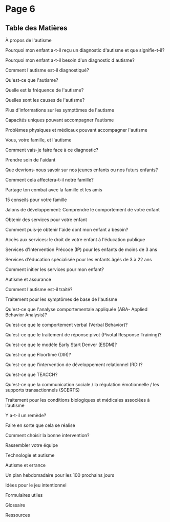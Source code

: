 # Page 6
## Table des Matières
À propos de l'autisme

Pourquoi mon enfant a-t-il reçu un diagnostic d'autisme et que signifie-t-il?

Pourquoi mon enfant a-t-il besoin d'un diagnostic d'autisme?

Comment l'autisme est-il diagnostiqué?

Qu'est-ce que l'autisme?

Quelle est la fréquence de l'autisme?

Quelles sont les causes de l'autisme?

Plus d'informations sur les symptômes de l'autisme

Capacités uniques pouvant accompagner l'autisme

Problèmes physiques et médicaux pouvant accompagner l'autisme

Vous, votre famille, et l'autisme

Comment vais-je faire face à ce diagnostic?

Prendre soin de l'aidant

Que devrions-nous savoir sur nos jeunes enfants ou nos futurs enfants?

Comment cela affectera-t-il notre famille?

Partage ton combat avec la famille et les amis

15 conseils pour votre famille

Jalons de développement: Comprendre le comportement de votre enfant

Obtenir des services pour votre enfant

Comment puis-je obtenir l'aide dont mon enfant a besoin?

Accès aux services: le droit de votre enfant à l'éducation publique

Services d'Intervention Précoce (IP) pour les enfants de moins de 3 ans

Services d'éducation spécialisée pour les enfants âgés de 3 à 22 ans

Comment initier les services pour mon enfant?

Autisme et assurance

Comment l'autisme est-il traité?

Traitement pour les symptômes de base de l'autisme

Qu'est-ce que l'analyse comportementale appliquée (ABA- Applied Behavior Analysis)?

Qu'est-ce que le comportement verbal (Verbal Behavior)?

Qu'est-ce que le traitement de réponse pivot (Pivotal Response Training)?

Qu'est-ce que le modèle Early Start Denver (ESDM)?

Qu'est-ce que Floortime (DIR)?

Qu'est-ce que l'intervention de développement relationnel (RDI)?

Qu'est-ce que TEACCH?

Qu'est-ce que la communication sociale / la régulation émotionnelle / les supports transactionnels (SCERTS)

Traitement pour les conditions biologiques et médicales associées à l'autisme

Y a-t-il un remède?

Faire en sorte que cela se réalise

Comment choisir la bonne intervention?

Rassembler votre équipe

Technologie et autisme

Autisme et errance

Un plan hebdomadaire pour les 100 prochains jours

Idées pour le jeu intentionnel

Formulaires utiles

Glossaire

Ressources
